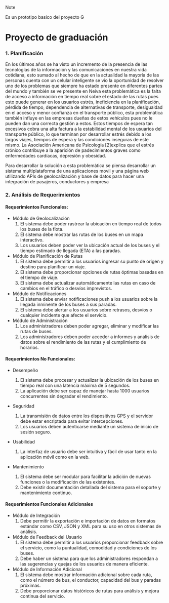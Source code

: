 > [!NOTE]
> Es un prototipo basico del proyecto G

# Proyecto de graduación

### 1. Planificación 
En los últimos años se ha visto un incremento de la presencia 
de las tecnologías de la información y las comunicaciones en 
nuestra vida cotidiana, esto sumado al hecho de que en la 
actualidad la mayoría de las personas cuenta 
con un celular inteligente se vio la oportunidad de resolver uno 
de los problemas que siempre ha estado presente en diferentes 
partes del mundo y también se ve presente en Neiva esta problemática es la falta de acceso a 
información en tiempo real sobre el estado de las rutas pues 
esto puede generar en los usuarios estrés, ineficiencia en la 
planificación, pérdida de tiempo, dependencia de alternativas 
de transporte, desigualdad en el acceso y menor confianza en 
el transporte público, esta problemática también influye en las 
empresas dueñas de estos vehículos pues no le pueden dan una 
correcta gestión a estos.
Estos tiempos de espera tan excesivos cobra una alta factura a 
la estabilidad mental de los usuarios del transporte público, lo 
que terminan por desarrollar estrés debido a los largos viajes, 
tiempos de espera y las condiciones inseguras de este mismo.
La Asociación Americana de Psicología [2]explica que el 
estrés crónico contribuye a la aparición de padecimientos 
graves como enfermedades cardíacas, depresión y obesidad.

Para desarrollar la solución a esta problemática se piensa desarrollar
un sistema multiplataforma de una aplicaciones movil y una 
página web utilizando APIs de geolocalización y base de datos 
para hacer una integración de pasajeros, conductores y 
empresa

### 2. Análisis de Requerimientos

#### Requerimientos Funcionales:
*	Módulo de Geolocalización
    1.	 El sistema debe poder rastrear la ubicación en tiempo real de todos los buses de la flota.
    2.	El sistema debe mostrar las rutas de los buses en un mapa interactivo.
    3.	Los usuarios deben poder ver la ubicación actual de los buses y el tiempo estimado de llegada (ETA) a las paradas.
*	Módulo de Planificación de Rutas
    1.	El sistema debe permitir a los usuarios ingresar su punto de origen y destino para planificar un viaje.
    2.	 El sistema debe proporcionar opciones de rutas óptimas basadas en el tiempo de viaje.
    3.	 El sistema debe actualizar automáticamente las rutas en caso de cambios en el tráfico o desvíos imprevistos.
*	Módulo de Notificaciones
    1.	El sistema debe enviar notificaciones push a los usuarios sobre la llegada inminente de los buses a sus paradas.
    2.	 El sistema debe alertar a los usuarios sobre retrasos, desvíos o cualquier incidente que afecte el servicio.
*	Módulo de Administración
    1.	 Los administradores deben poder agregar, eliminar y modificar las rutas de buses.
    2.	 Los administradores deben poder acceder a informes y análisis de datos sobre el rendimiento de las rutas y el cumplimiento de horarios.

#### Requerimientos No Funcionales: 
* Desempeño
    1.	 El sistema debe procesar y actualizar la ubicación de los buses en tiempo real con una latencia máxima de 5 segundos.
    2.	 La aplicación debe ser capaz de manejar hasta 1000 usuarios concurrentes sin degradar el rendimiento.
* Seguridad
    1.	 La transmisión de datos entre los dispositivos GPS y el servidor debe estar encriptada para evitar intercepciones.
    2.	Los usuarios deben autenticarse mediante un sistema de inicio de sesión seguro.
* Usabilidad
    1.	La interfaz de usuario debe ser intuitiva y fácil de usar tanto en la aplicación móvil como en la web.

* Mantenimiento
    1.	 El sistema debe ser modular para facilitar la adición de nuevas funciones o la modificación de las existentes.
    2.	 Debe existir documentación detallada del sistema para el soporte y mantenimiento continuo.

#### Requerimientos Funcionales Adicionales
*	Módulo de Integración
    1.	Debe permitir la exportación e importación de datos en formatos estándar como CSV, JSON y XML para su uso en otros sistemas de análisis.
*	Módulo de Feedback del Usuario
    1.	 El sistema debe permitir a los usuarios proporcionar feedback sobre el servicio, como la puntualidad, comodidad y condiciones de los buses.
    2.	Debe haber un sistema para que los administradores respondan a las sugerencias y quejas de los usuarios de manera eficiente.
*	Módulo de Información Adicional
    1.	 El sistema debe mostrar información adicional sobre cada ruta, como el número de bus, el conductor, capacidad del bus y paradas próximas.
    2.	 Debe proporcionar datos históricos de rutas para análisis y mejora continua del servicio.


